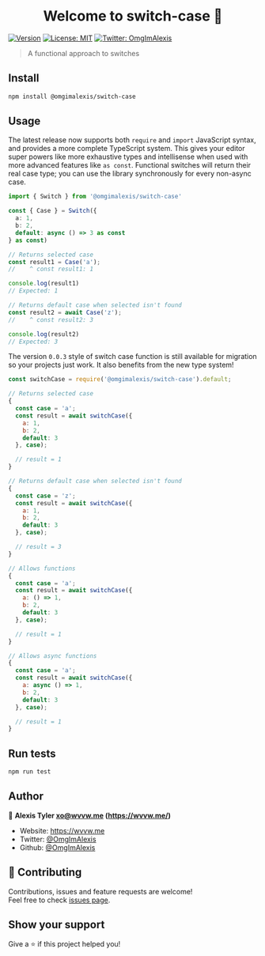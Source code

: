<h1 align="center">Welcome to switch-case 👋</h1>
<p>
  <a href="https://www.npmjs.com/package/@omgimalexis/switch-case" target="_blank"><img alt="Version" src="https://img.shields.io/npm/v/@omgimalexis/switch-case.svg"></a>
  <a href="#" target="_blank"><img alt="License: MIT" src="https://img.shields.io/badge/License-MIT-yellow.svg" /></a>
  <a href="https://twitter.com/OmgImAlexis" target="_blank"><img alt="Twitter: OmgImAlexis" src="https://img.shields.io/twitter/follow/OmgImAlexis.svg?style=social" /></a>
</p>

> A functional approach to switches

## Install

```sh
npm install @omgimalexis/switch-case
```
 
## Usage

The latest release now supports both `require` and `import` JavaScript syntax, and provides a more complete TypeScript system. This gives your editor super powers like more exhaustive types and intellisense when used with more advanced features like `as const`. Functional switches will return their real case type; you can use the library synchronously for every non-async case.

```typescript
import { Switch } from '@omgimalexis/switch-case'

const { Case } = Switch({
  a: 1,
  b: 2,
  default: async () => 3 as const
} as const)

// Returns selected case
const result1 = Case('a');
//    ^ const result1: 1

console.log(result1)
// Expected: 1

// Returns default case when selected isn't found
const result2 = await Case('z');
//    ^ const result2: 3

console.log(result2)
// Expected: 3
```

The version `0.0.3` style of switch case function is still available for migration so your projects just work. It also benefits from the new type system!
 
```js
const switchCase = require('@omgimalexis/switch-case').default;

// Returns selected case
{
  const case = 'a';
  const result = await switchCase({
    a: 1,
    b: 2,
    default: 3
  }, case);

  // result = 1
}

// Returns default case when selected isn't found
{
  const case = 'z';
  const result = await switchCase({
    a: 1,
    b: 2,
    default: 3
  }, case);

  // result = 3
}

// Allows functions
{
  const case = 'a';
  const result = await switchCase({
    a: () => 1,
    b: 2,
    default: 3
  }, case);

  // result = 1
}

// Allows async functions
{
  const case = 'a';
  const result = await switchCase({
    a: async () => 1,
    b: 2,
    default: 3
  }, case);

  // result = 1
}
```

## Run tests

```sh
npm run test
```

## Author

👤 **Alexis Tyler <xo@wvvw.me> (https://wvvw.me/)**

* Website: https://wvvw.me
* Twitter: [@OmgImAlexis](https://twitter.com/OmgImAlexis)
* Github: [@OmgImAlexis](https://github.com/OmgImAlexis)

## 🤝 Contributing

Contributions, issues and feature requests are welcome!<br />Feel free to check [issues page](https://github.com/omgimalexis/switch-case).

## Show your support

Give a ⭐️ if this project helped you!
